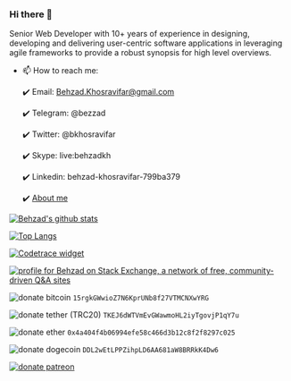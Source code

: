 ### Hi there 👋

Senior Web Developer with 10+ years of experience in designing, developing and delivering user-centric software applications in leveraging agile frameworks to provide a robust synopsis for high level overviews.

+ 📫 How to reach me: 

  :heavy_check_mark: Email: Behzad.Khosravifar@gmail.com
  
  :heavy_check_mark: Telegram: @bezzad
  
  :heavy_check_mark: Twitter: @bkhosravifar
  
  :heavy_check_mark: Skype: live:behzadkh
  
  :heavy_check_mark: Linkedin: behzad-khosravifar-799ba379
  
  :heavy_check_mark: [About me](https://bezzad.github.io/)


[![Behzad's github stats](https://github-readme-stats.vercel.app/api?username=bezzad&show_icons=true&count_private=true&include_all_commits=true&theme=radical)](https://github.com/bezzad)


[![Top Langs](https://github-readme-stats.vercel.app/api/top-langs/?username=bezzad&langs_count=8&layout=compact&theme=radical)](https://github.com/bezzad/)
   
   
[![Codetrace widget](https://codetrace.com/widget/bezzad)](https://codetrace.com/users/bezzad)


[![profile for Behzad on Stack Exchange, a network of free, community-driven Q&amp;A sites](https://stackexchange.com/users/flair/4086707.png)](https://stackexchange.com/users/4086707)


![donate bitcoin](https://img.shields.io/badge/donate-Bitcoin-gold.svg) `15rgkGWwioZ7N6KprUNb8f27VTMCNXwYRG`

![donate tether (TRC20)](https://img.shields.io/badge/donate-Tether-green.svg) `TKEJ6dWTVmEvGWawmoHL2iyTgovjP1qY7u`

![donate ether](https://img.shields.io/badge/donate-Ether-slategray.svg) `0x4a404f4b06994efe58c466d3b12c8f2f8297c025`

![donate dogecoin](https://img.shields.io/badge/donate-Dogecoin-gold.svg) `DDL2wEtLPPZihpLD6AA681aW8BRRkK4Dw6`

[![donate patreon](https://img.shields.io/badge/Become%20a%20Patron!-red.svg)](https://www.patreon.com/bePatron?u=74092338)

